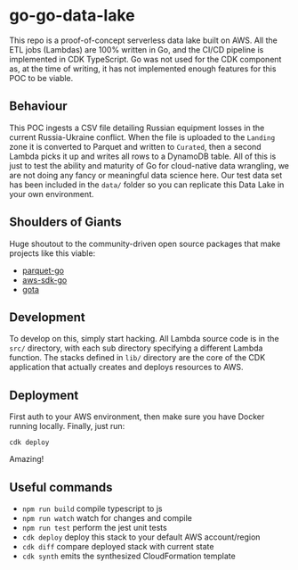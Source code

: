 # go-go-data-lake
This repo is a proof-of-concept serverless data lake built on AWS. All the ETL jobs (Lambdas) are 100% written in Go, and the CI/CD pipeline is implemented in CDK TypeScript.
Go was not used for the CDK component as, at the time of writing, it has not implemented enough features for this POC to be viable.

## Behaviour

This POC ingests a CSV file detailing Russian equipment losses in the current Russia-Ukraine conflict. When the file is uploaded to the `Landing` zone it is converted to Parquet and written to `Curated`, then a second Lambda picks it up and writes all rows to a DynamoDB table. All of this is just to test the ability and maturity of Go for cloud-native data wrangling, we are not doing any fancy or meaningful data science here.
Our test data set has been included in the `data/` folder so you can replicate this Data Lake in your own environment.

## Shoulders of Giants

Huge shoutout to the community-driven open source packages that make projects like this viable:
- [parquet-go](https://github.com/xitongsys/parquet-go)
- [aws-sdk-go](https://github.com/aws/aws-sdk-go)
- [gota](https://github.com/go-gota/gota)

## Development

To develop on this, simply start hacking. All Lambda source code is in the `src/` directory, with each sub directory specifying a different Lambda function.
The stacks defined in `lib/` directory are the core of the CDK application that actually creates and deploys resources to AWS.

## Deployment

First auth to your AWS environment, then make sure you have Docker running locally. Finally, just run:
```
cdk deploy
```
Amazing!

## Useful commands

* `npm run build`   compile typescript to js
* `npm run watch`   watch for changes and compile
* `npm run test`    perform the jest unit tests
* `cdk deploy`      deploy this stack to your default AWS account/region
* `cdk diff`        compare deployed stack with current state
* `cdk synth`       emits the synthesized CloudFormation template
